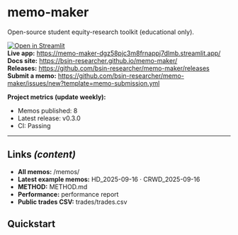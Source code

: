 # memo-maker

Open-source student equity-research toolkit (educational only).

[![Open in Streamlit](https://static.streamlit.io/badges/streamlit_badge_black_white.svg)](https://memo-maker-dgz58pjc3m8frnappj7dlmb.streamlit.app/)  
**Live app:** https://memo-maker-dgz58pjc3m8frnappj7dlmb.streamlit.app/  
**Docs site:** https://bsin-researcher.github.io/memo-maker/  
**Releases:** https://github.com/bsin-researcher/memo-maker/releases  
**Submit a memo:** https://github.com/bsin-researcher/memo-maker/issues/new?template=memo-submission.yml

**Project metrics (update weekly):**
- Memos published: 8  
- Latest release: v0.3.0  
- CI: Passing

---

## Links  _(content)_
- **All memos:** /memos/
- **Latest example memos:** HD_2025-09-16 · CRWD_2025-09-16
- **METHOD:** METHOD.md
- **Performance:** performance report
- **Public trades CSV:** trades/trades.csv

## Quickstart
